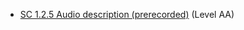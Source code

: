 - [SC 1.2.5 Audio description (prerecorded)](https://www.w3.org/WAI/WCAG21/Understanding/audio-description-prerecorded.html) (Level AA)